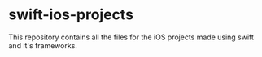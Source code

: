 # swift-ios-projects
This repository contains all the files for the iOS projects made using swift and it's frameworks.
